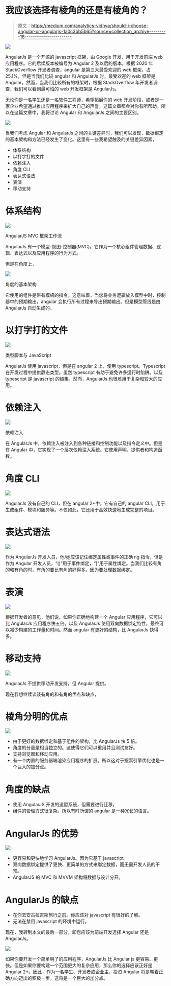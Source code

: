 # 我应该选择有棱角的还是有棱角的？

> 原文：<https://medium.com/analytics-vidhya/should-i-choose-angular-or-angularjs-1a0c3bb5b65?source=collection_archive---------18----------------------->

![](img/45dfdb9f0b996db7c6e79e0a49fa789a.png)

AngularJs 是一个开源的 javascript 框架，由 Google 开发，用于开发前端 web 应用程序。它的后续版本被编号为 Angular 2 及以后的版本。根据 2020 年 StackOverflow 开发者调查，angular 是第三大最受欢迎的 web 框架，占 25.1%。但是当我们比较 angular 和 AngularJs 时，最受欢迎的 web 框架是 Angular。然而，当我们比较所有的框架时，根据 StackOverflow 年开发者调查，我们可以看到最可怕的 web 开发框架是 AngularJs。

无论你是一名学生还是一名软件工程师，希望拓展你的 web 开发阶段，或者是一家企业希望通过推出应用程序来扩大自己的声誉，这篇文章都会对你有所帮助。所以在这篇文章中，我将讨论 Angular 和 AngularJs 之间的主要区别。

![](img/b1327a303f6639e864f9f63cf41f392c.png)

当我们考虑 Angular 和 AngularJs 之间的关键差异时，我们可以发现，数据绑定的基本架构和方法已经发生了变化。这里有一些我希望触及的关键差异因素，

*   体系结构
*   以打字打的文件
*   依赖注入
*   角度 CLI
*   表达式语法
*   表演
*   移动支持

# 体系结构

![](img/2154a4dc7f72104ba7a91cf609e50566.png)

AngularJS MVC 框架工作流

AngularJs 有一个模型-视图-控制器(MVC)。它作为一个核心组件管理数据、逻辑、表达式以及应用程序的行为方式。

但是在角度上，

![](img/245aecfe9ed8b1a84256105d8eb04e1a.png)

角度的基本架构

它使用的组件是带有模板的指令。这意味着，当您将业务逻辑放入模型中时，控制器中的预期输出，angular 会执行所有过程来导出预期输出。但是模型管线是由 AngularJs 自动生成的。

# 以打字打的文件

![](img/f8463b4c32f57f2d79b3ad5b244e8e0c.png)

类型脚本与 JavaScript

AngularJs 使用 javascript，但是在 angular 2 上，使用 typescript。Typescript 在开发过程中提供静态类型。虽然 typescript 有助于避免许多运行时陷阱。以及 typescript 是 javascript 的超集。然而，AngularJs 也很难用于复杂和较大的应用。

# 依赖注入

![](img/984399b3c3ba8aa72e40744d59e89ab6.png)

依赖注入

在 AngularJs 中，依赖注入被注入到各种链接和控制功能以及指令定义中。但是在 Angular 中，它实现了一个层次依赖注入系统。它使用声明、提供者和构造函数。

# 角度 CLI

![](img/216e32fd7c3dddf01b4df539715ec0c9.png)

AngularJs 没有自己的 CLI，但在 angular 2+中，它有自己的 angular CLI，用于生成组件、模块和服务等。不仅如此，它还用于高效快速地生成完整的项目。

# 表达式语法

![](img/64f3e1db8d7f0c8af12bd83967412e63.png)

作为 AngularJs 开发人员，他/她应该记住绑定属性或事件的正确 ng 指令，但是作为 Angular 开发人员，“()”用于事件绑定，“]”用于属性绑定。当我们比较有角的和有角的时，有角的要比有角的好得多。因为要处理数据绑定。

# 表演

![](img/29e1f18fc169f976f53fadc5babb3e25.png)

根据开发者的意见，他们说，如果你正确地构建一个 Angular 应用程序，它可以比 AngularJs 应用程序快五倍。以及 AngularJs 使用双向数据绑定特性，最终可以减少构建的工作量和时间。然而 angular 有更好的结构，比 AngularJs 快得多。

# 移动支持

![](img/6350b7fb0c9f549753ee6a175a358f19.png)

AngularJs 不提供移动开发支持，但 Angular 提供。

现在我想继续谈谈有角的和有角的优点和缺点，

# **棱角分明的优点**

![](img/6528a7fffd0962672d06c9b8269afedd.png)

*   由于更好的数据绑定和基于组件的架构，比 AngularJs 快 5 倍。
*   角度的分量是相当独立的。这使得它们可以重用并且测试友好。
*   支持浏览器和移动应用。
*   有一个内置的服务器端渲染应用程序的扩展。所以这对于搜索引擎优化也是一个巨大的加分点。

# 角度的缺点

*   使用 AngularJS 开发的遗留系统，但需要进行迁移。
*   组件的管理方式很复杂。所以有时所谓的 angular 是一种冗长的语言。

# AngularJs 的优势

![](img/076536a7ae1192f06fbbeb8c93356ba0.png)

*   更容易和更快地学习 AngularJs。因为它基于 javascript。
*   双向数据绑定提供了更快、更简单的方式来绑定数据，而无需开发人员的干预。
*   AngularJS 的 MVC 和 MVVM 架构将数据与设计分开。

# AngularJs 的缺点

*   在你去安古拉吉斯旅行之前。你应该对 javascript 有很好的了解。
*   无法在禁用 javascript 的环境中运行。

现在，我转到本文的最后一部分，即您应该为前端开发选择 Angular 还是 AngularJs。

![](img/69e1e6bb4a0f38d270082529f1a38faa.png)

如果你要开发一个简单明了的应用程序，AngularJs 比 Angular js 更容易、更快。但是如果你要构建一个范围更大的复杂应用，那么你的选择应该正好是 Angular 2+。因此，作为一名学生、开发者或企业主，投资 Angular 将是朝着正确方向迈出的积极一步，这将是一个巨大的加分点。